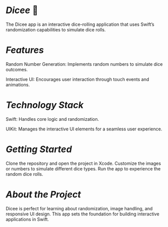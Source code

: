 # *Dicee* 🎲

The Dicee app is an interactive dice-rolling application that uses Swift’s randomization capabilities to simulate dice rolls.

# *Features*

Random Number Generation: Implements random numbers to simulate dice outcomes.

Interactive UI: Encourages user interaction through touch events and animations.

# *Technology Stack*

Swift: Handles core logic and randomization.

UIKit: Manages the interactive UI elements for a seamless user experience.

# *Getting Started*

Clone the repository and open the project in Xcode.
Customize the images or numbers to simulate different dice types.
Run the app to experience the random dice rolls.

# *About the Project*

Dicee is perfect for learning about randomization, image handling, and responsive UI design. This app sets the foundation for building interactive applications in Swift.

